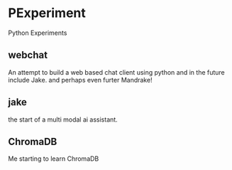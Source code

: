 # PExperiment
Python Experiments

## webchat

An attempt to build a web based chat client using python and in the future include Jake. and perhaps even furter Mandrake! 

## jake

the start of a multi modal ai assistant.

## ChromaDB

Me starting to learn ChromaDB

